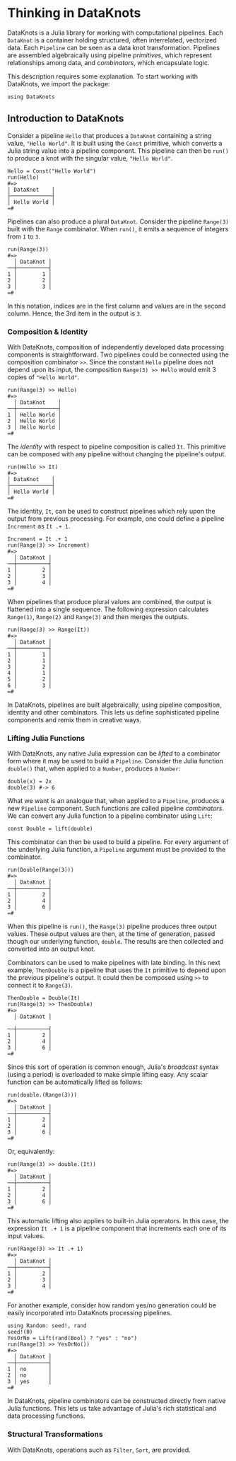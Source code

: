 # Thinking in DataKnots

DataKnots is a Julia library for working with computational pipelines.
Each `DataKnot` is a container holding structured, often interrelated,
vectorized data. Each `Pipeline` can be seen as a data knot
transformation. Pipelines are assembled algebraically using pipeline
*primitives*, which represent relationships among data, and
*combinators*, which encapsulate logic.

This description requires some explanation. To start working with
DataKnots, we import the package:

    using DataKnots

## Introduction to DataKnots

Consider a pipeline `Hello` that produces a `DataKnot` containing a
string value, `"Hello World"`. It is built using the `Const` primitive,
which converts a Julia string value into a pipeline component. This
pipeline can then be `run()` to produce a knot with the singular value,
`"Hello World"`.

    Hello = Const("Hello World")
    run(Hello)
    #=>
    │ DataKnot    │
    ├─────────────┤
    │ Hello World │
    =#

Pipelines can also produce a plural `DataKnot`. Consider the pipeline
`Range(3)` built with the `Range` combinator. When `run()`, it emits a
sequence of integers from `1` to `3`.

    run(Range(3))
    #=>
      │ DataKnot │
    ──┼──────────┤
    1 │        1 │
    2 │        2 │
    3 │        3 │
    =#

In this notation, indices are in the first column and values are in
the second column. Hence, the 3rd item in the output is `3`.

### Composition & Identity

With DataKnots, composition of independently developed data processing
components is straightforward. Two pipelines could be connected using
the composition combinator `>>`. Since the constant `Hello` pipeline
does not depend upon its input, the composition `Range(3) >> Hello`
would emit 3 copies of `"Hello World"`.

    run(Range(3) >> Hello)
    #=>
      │ DataKnot    │
    ──┼─────────────┤
    1 │ Hello World │
    2 │ Hello World │
    3 │ Hello World │
    =#

The *identity* with respect to pipeline composition is called `It`.
This primitive can be composed with any pipeline without changing the
pipeline's output.

    run(Hello >> It)
    #=>
    │ DataKnot    │
    ├─────────────┤
    │ Hello World │
    =#

The identity, `It`, can be used to construct pipelines which rely upon
the output from previous processing. For example, one could define a
pipeline `Increment` as `It .+ 1`.

    Increment = It .+ 1
    run(Range(3) >> Increment)
    #=>
      │ DataKnot │
    ──┼──────────┤
    1 │        2 │
    2 │        3 │
    3 │        4 │
    =#

When pipelines that produce plural values are combined, the output is
flattened into a single sequence. The following expression calculates
`Range(1)`, `Range(2)` and `Range(3)` and then merges the outputs.

    run(Range(3) >> Range(It))
    #=>
      │ DataKnot │
    ──┼──────────┤
    1 │        1 │
    2 │        1 │
    3 │        2 │
    4 │        1 │
    5 │        2 │
    6 │        3 │
    =#

In DataKnots, pipelines are built algebraically, using pipeline
composition, identity and other combinators. This lets us define
sophisticated pipeline components and remix them in creative ways.

### Lifting Julia Functions

With DataKnots, any native Julia expression can be *lifted* to a
combinator form where it may be used to build a `Pipeline`. Consider
the Julia function `double()` that, when applied to a `Number`,
produces a `Number`:

    double(x) = 2x
    double(3) #-> 6

What we want is an analogue that, when applied to a `Pipeline`,
produces a new `Pipeline` component. Such functions are called
pipeline *combinators*. We can convert any Julia function to a
pipeline combinator using `Lift`:

    const Double = lift(double)

This combinator can then be used to build a pipeline.  For every
argument of the underlying Julia function, a `Pipeline` argument
must be provided to the combinator.

    run(Double(Range(3)))
    #=>
      │ DataKnot │
    ──┼──────────┤
    1 │        2 │
    2 │        4 │
    3 │        6 │
    =#

When this pipeline is `run()`, the `Range(3)` pipeline produces three
output values. These output values are then, at the time of generation,
passed though our underlying function, `double`. The results are then
collected and converted into an output knot.

Combinators can be used to make pipelines with late binding. In this
next example, `ThenDouble` is a pipeline that uses the `It` primitive
to depend upon the previous pipeline's output. It could then be
composed using `>>` to connect it to `Range(3)`.

    ThenDouble = Double(It)
    run(Range(3) >> ThenDouble)
    #=>
      │ DataKnot │

    ──┼──────────┤
    1 │        2 │
    2 │        4 │
    3 │        6 │
    =#

Since this sort of operation is common enough, Julia's *broadcast*
syntax (using a period) is overloaded to make simple lifting easy.
Any scalar function can be automatically lifted as follows:

    run(double.(Range(3)))
    #=>
      │ DataKnot │
    ──┼──────────┤
    1 │        2 │
    2 │        4 │
    3 │        6 │
    =#

Or, equivalently:

    run(Range(3) >> double.(It))
    #=>
      │ DataKnot │
    ──┼──────────┤
    1 │        2 │
    2 │        4 │
    3 │        6 │
    =#

This automatic lifting also applies to built-in Julia operators.
In this case, the expression `It .+ 1` is a pipeline component that
increments each one of its input values.

    run(Range(3) >> It .+ 1)
    #=>
      │ DataKnot │
    ──┼──────────┤
    1 │        2 │
    2 │        3 │
    3 │        4 │
    =#

For another example, consider how random yes/no generation could be
easily incorporated into DataKnots processing pipelines.

    using Random: seed!, rand
    seed!(0)
    YesOrNo = Lift(rand(Bool) ? "yes" : "no")
    run(Range(3) >> YesOrNo())
    #=>
      │ DataKnot │
    ──┼──────────┤
    1 │ no       │
    2 │ no       │
    3 │ yes      │
    =#

In DataKnots, pipeline combinators can be constructed directly from
native Julia functions. This lets us take advantage of Julia's rich
statistical and data processing functions.

### Structural Transformations

With DataKnots, operations such as `Filter`, `Sort`, are provided.



